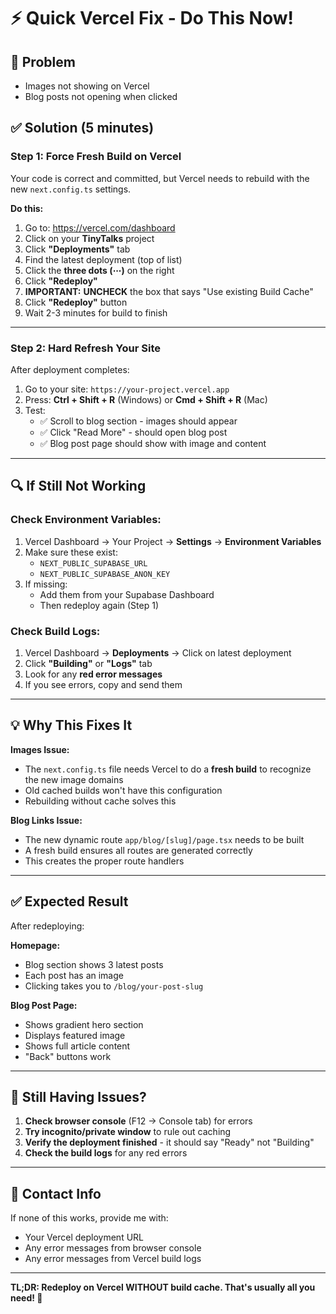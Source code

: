 # ⚡ Quick Vercel Fix - Do This Now!

## 🎯 Problem
- Images not showing on Vercel
- Blog posts not opening when clicked

## ✅ Solution (5 minutes)

### Step 1: Force Fresh Build on Vercel

Your code is correct and committed, but Vercel needs to rebuild with the new `next.config.ts` settings.

**Do this:**

1. Go to: https://vercel.com/dashboard
2. Click on your **TinyTalks** project
3. Click **"Deployments"** tab
4. Find the latest deployment (top of list)
5. Click the **three dots (⋯)** on the right
6. Click **"Redeploy"**
7. **IMPORTANT:** **UNCHECK** the box that says "Use existing Build Cache"
8. Click **"Redeploy"** button
9. Wait 2-3 minutes for build to finish

---

### Step 2: Hard Refresh Your Site

After deployment completes:

1. Go to your site: `https://your-project.vercel.app`
2. Press: **Ctrl + Shift + R** (Windows) or **Cmd + Shift + R** (Mac)
3. Test:
   - ✅ Scroll to blog section - images should appear
   - ✅ Click "Read More" - should open blog post
   - ✅ Blog post page should show with image and content

---

## 🔍 If Still Not Working

### Check Environment Variables:

1. Vercel Dashboard → Your Project → **Settings** → **Environment Variables**
2. Make sure these exist:
   - `NEXT_PUBLIC_SUPABASE_URL`
   - `NEXT_PUBLIC_SUPABASE_ANON_KEY`
3. If missing:
   - Add them from your Supabase Dashboard
   - Then redeploy again (Step 1)

### Check Build Logs:

1. Vercel Dashboard → **Deployments** → Click on latest deployment
2. Click **"Building"** or **"Logs"** tab
3. Look for any **red error messages**
4. If you see errors, copy and send them

---

## 💡 Why This Fixes It

**Images Issue:**
- The `next.config.ts` file needs Vercel to do a **fresh build** to recognize the new image domains
- Old cached builds won't have this configuration
- Rebuilding without cache solves this

**Blog Links Issue:**
- The new dynamic route `app/blog/[slug]/page.tsx` needs to be built
- A fresh build ensures all routes are generated correctly
- This creates the proper route handlers

---

## ✅ Expected Result

After redeploying:

**Homepage:**
- Blog section shows 3 latest posts
- Each post has an image
- Clicking takes you to `/blog/your-post-slug`

**Blog Post Page:**
- Shows gradient hero section
- Displays featured image
- Shows full article content
- "Back" buttons work

---

## 🚨 Still Having Issues?

1. **Check browser console** (F12 → Console tab) for errors
2. **Try incognito/private window** to rule out caching
3. **Verify the deployment finished** - it should say "Ready" not "Building"
4. **Check the build logs** for any red errors

---

## 📱 Contact Info

If none of this works, provide me with:
- Your Vercel deployment URL
- Any error messages from browser console
- Any error messages from Vercel build logs

---

**TL;DR: Redeploy on Vercel WITHOUT build cache. That's usually all you need! 🚀**

